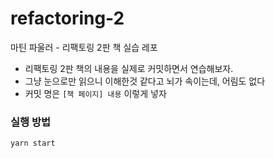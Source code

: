 # refactoring-2

마틴 파울러 - 리팩토링 2판 책 실습 레포

- 리팩토링 2판 책의 내용을 실제로 커밋하면서 연습해보자.
- 그냥 눈으로만 읽으니 이해한것 같다고 뇌가 속이는데, 어림도 없다
- 커밋 명은 `[책 페이지] 내용` 이렇게 넣자

### 실행 방법

```
yarn start
```

